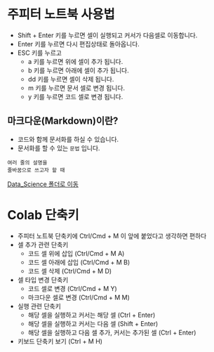
# 주피터 노트북 사용법
* Shift + Enter 키를 누르면 셀이 실행되고 커서가 다음셀로 이동합니다.
* Enter 키를 누르면 다시 편집상태로 돌아옵니다.
* ESC 키를 누르고
    * a 키를 누르면 위에 셀이 추가 됩니다.
    * b 키를 누르면 아래에 셀이 추가 됩니다.
    * dd 키를 누르면 셀이 삭제 됩니다.
    * m 키를 누르면 문서 셀로 변경 됩니다.
    * y 키를 누르면 코드 셀로 변경 됩니다.
    
## 마크다운(Markdown)이란?
* 코드와 함께 문서화를 하실 수 있습니다.
* 문서화를 할 수 있는 `문법` 입니다.
```
여러 줄의 설명을
줄바꿈으로 쓰고자 할 때
```

[Data_Science 폴더로 이동](./Data_Science)

# Colab 단축키
* 주피터 노트북 단축키에 Ctrl/Cmd + M 이 앞에 붙었다고 생각하면 편하다
* 셀 추가 관련 단축키
   * 코드 셀 위에 삽입 (Ctrl/Cmd + M A)
   * 코드 셀 아래에 삽입 (Ctrl/Cmd + M B)
   * 코드 셀 삭제 (Ctrl/Cmd + M D)
* 셀 타입 변경 단축키
   * 코드 셀로 변경 (Ctrl/Cmd + M Y)
   * 마크다운 셀로 변경 (Ctrl/Cmd + M M)
* 실행 관련 단축키
   * 해당 셀을 실행하고 커서는 해당 셀 (Ctrl + Enter)
   * 해당 셀을 실행하고 커서는 다음 셀 (Shift + Enter)
   * 해당 셀을 실행하고 다음 셀 추가, 커서는 추가된 셀 (Ctrl + Enter)
* 키보드 단축키 보기 (Ctrl + M H)
